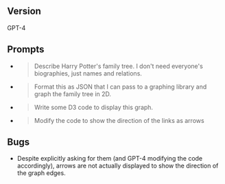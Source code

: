 ## Version
GPT-4

## Prompts
- > Describe Harry Potter's family tree. I don't need everyone's biographies, just names and relations.
- > Format this as JSON that I can pass to a graphing library and graph the family tree in 2D.
- > Write some D3 code to display this graph.
- > Modify the code to show the direction of the links as arrows

## Bugs
- Despite explicitly asking for them (and GPT-4 modifying the code accordingly), arrows are not actually displayed to show the direction of the graph edges.
